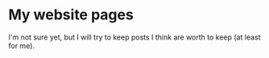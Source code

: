 # My website pages

I'm not sure yet, but I will try to keep posts I think are worth to keep (at least for me).
